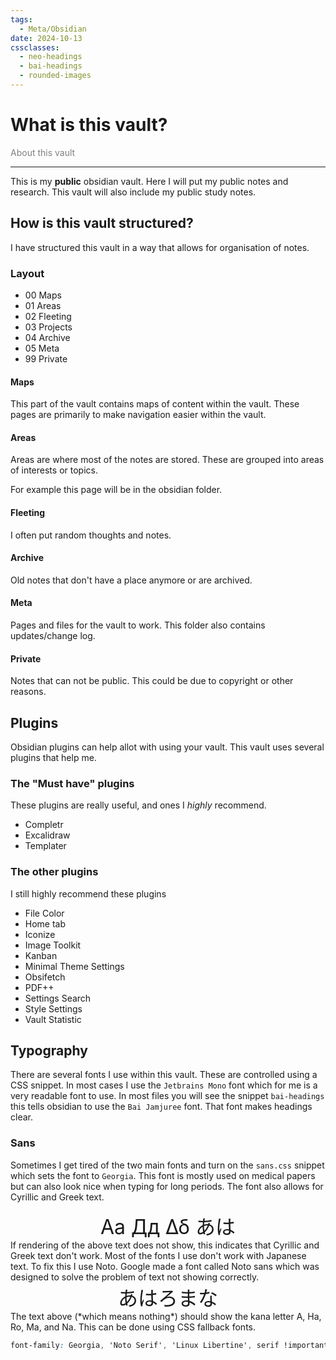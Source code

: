 ```yaml
---
tags:
  - Meta/Obsidian
date: 2024-10-13
cssclasses:
  - neo-headings
  - bai-headings
  - rounded-images
---
```

# What is this vault?
<p class="text-center" style="margin:0;color:gray;">About this vault</p>

***
This is my **public** obsidian vault. Here I will put my public notes and research. This vault will also include my public study notes.
## How is this vault structured?
I have structured this vault in a way that allows for organisation of notes.
### Layout 
- 00 Maps
- 01 Areas
- 02 Fleeting
- 03 Projects 
- 04 Archive
- 05 Meta
- 99 Private
#### Maps
This part of the vault contains maps of content within the vault. These pages are primarily to make navigation easier within the vault.
#### Areas
Areas are where most of the notes are stored. These are grouped into areas of interests or topics.

For example this page will be in the obsidian folder.
#### Fleeting
I often put random thoughts and notes.
#### Archive
Old notes that don't have a place anymore or are archived.
#### Meta
Pages and files for the vault to work. This folder also contains updates/change log. 
#### Private
Notes that can not be public. This could be due to copyright or other reasons.
## Plugins
Obsidian plugins can help allot with using your vault. This vault uses several plugins that help me. 
### The "Must have" plugins
These plugins are really useful, and ones I *highly* recommend.
- Completr
- Excalidraw
- Templater
### The other plugins
 I still highly recommend these plugins
- File Color
- Home tab
- Iconize
- Image Toolkit
- Kanban
- Minimal Theme Settings 
- Obsifetch
- PDF++
- Settings Search
- Style Settings
- Vault Statistic
## Typography
There are several fonts I use within this vault. These are controlled using a CSS snippet. In most cases I use the `Jetbrains Mono` font which for me is a very readable font to use. In most files you will see the snippet `bai-headings` this tells obsidian to use the `Bai Jamjuree` font. That font makes headings clear. 
### Sans
Sometimes I get tired of the two main fonts and turn on the `sans.css` snippet which sets the font to `Georgia`. This font is mostly used on medical papers but can also look nice when typing for long periods. The font also allows for Cyrillic and Greek text. 
<p style="font-size:xx-large;text-align:center;margin:0;"><span>Aa</span> <span>Дд</span> <span>Δδ</span> <span>あは</span></p>
 If rendering of the above text does not show, this indicates that Cyrillic and Greek text don't work. Most of the fonts I use don't work with Japanese text. To fix this I use Noto. Google made a font called Noto sans which was designed to solve the problem of text not showing correctly.
 <p style="font-size:xx-large;text-align:center;margin:0;"><span>あはろまな</span></p>
The text above (*which means nothing*) should show the kana letter A, Ha, Ro, Ma, and Na.  This can be done using CSS fallback fonts.

```css
font-family: Georgia, 'Noto Serif', 'Linux Libertine', serif !important;
```
